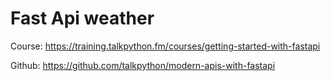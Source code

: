 # Fast Api weather

Course: https://training.talkpython.fm/courses/getting-started-with-fastapi

Github: https://github.com/talkpython/modern-apis-with-fastapi
